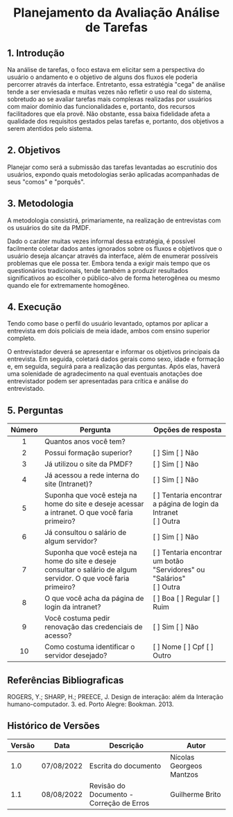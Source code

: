 # <center> Planejamento da Avaliação Análise de Tarefas

## 1. Introdução

Na análise de tarefas, o foco estava em elicitar sem a perspectiva do usuário o andamento e o objetivo de alguns dos fluxos ele poderia percorrer através da interface.
Entretanto, essa estratégia "cega" de análise tende a ser enviesada e muitas vezes não refletir o uso real do sistema, sobretudo ao se avaliar tarefas mais complexas
realizadas por usuários com maior domínio das funcionalidades e, portanto, dos recursos facilitadores que ela provê. Não obstante, essa baixa fidelidade afeta a qualidade dos 
requisitos gestados pelas tarefas e, portanto, dos objetivos a serem atentidos pelo sistema.

## 2. Objetivos

Planejar como será a submissão das tarefas levantadas ao escrutínio dos usuários, expondo quais metodologias serão aplicadas acompanhadas de seus "comos" e "porquês".

## 3. Metodologia

A metodologia consistirá, primariamente, na realização de entrevistas com os usuários do site da PMDF.

Dado o caráter muitas vezes informal dessa estratégia, é possível facilmente coletar dados antes ignorados sobre os fluxos e objetivos que o usuário deseja alcançar através da interface, além
de enumerar possíveis problemas que ele possa ter. Embora tenda a exigir mais tempo que os questionários tradicionais, tende também a produzir resultados significativos 
ao escolher o público-alvo de forma heterogênea ou mesmo quando ele for extremamente homogêneo.

## 4. Execução

Tendo como base o perfil do usuário levantado, optamos por aplicar a entrevista em dois policiais de meia idade, ambos com ensino superior completo. 

O entrevistador deverá se apresentar e informar os objetivos principais da entrevista. Em seguida, coletará dados gerais como sexo, idade e formação e, em seguida, 
seguirá para a realização das perguntas. Após elas, haverá uma solenidade de agradecimento na qual eventuais anotações doe entrevistador podem ser apresentadas para crítica e análise do entrevistado.

## 5. Perguntas

| Número | <center> Pergunta                                                                                                  | <center> Opções de resposta                                                  |
|:------:|:-------------------------------------------------------------------------------------------------------------------|:-----------------------------------------------------------------------------|
|   1    | Quantos anos você tem?                                                                                             |                                                                              |
|   2    | Possui formação superior?                                                                                          | [ ] Sim [ ] Não                                                              |
|   3    | Já utilizou o site da PMDF?                                                                                        | [ ] Sim [ ] Não                                                              |
|   4    | Já acessou a rede interna do site (Intranet)?                                                                      | [ ] Sim [ ] Não                                                              |
|   5    | Suponha que você esteja na home do site e deseje acessar a intranet. O que você faria primeiro?                    | [ ] Tentaria encontrar a página de login da Intranet <br>[ ] Outra<br>       |
|   6    | Já consultou o salário de algum servidor?                                                                          | [ ] Sim [ ] Não                                                              |
|   7    | Suponha que você esteja na home do site e deseje consultar o salário de algum servidor. O que você faria primeiro? | [ ] Tentaria encontrar um botão "Servidores" ou "Salários" <br>[ ] Outra<br> |
|   8    | O que você acha da página de login da intranet?                                                                    | [ ] Boa [ ] Regular [ ] Ruim                                                 |
|   9    | Você costuma pedir renovação das credenciais de acesso?                                                            | [ ] Sim  [ ] Não                                                             |
|   10   | Como costuma identificar o servidor desejado?                                                                      | [ ] Nome  [ ] Cpf [ ] Outro                                                  |


## Referências Bibliograficas

ROGERS, Y.; SHARP, H.; PREECE, J. Design de interação: além da Interação humano-computador. 3. ed. Porto Alegre: Bookman. 2013.

## Histórico de Versões

| Versão | Data       | Descrição                                | Autor                    |
|--------|------------|------------------------------------------|--------------------------|
| 1.0    | 07/08/2022 | Escrita do documento                     | Nícolas Georgeos Mantzos |
| 1.1    | 08/08/2022 | Revisão do Documento - Correção de Erros | Guilherme Brito          |
